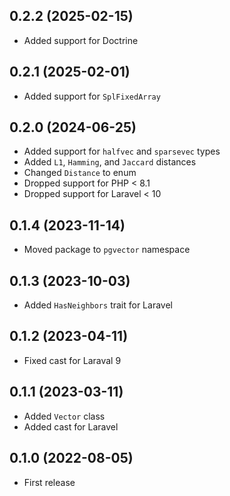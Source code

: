 ## 0.2.2 (2025-02-15)

- Added support for Doctrine

## 0.2.1 (2025-02-01)

- Added support for `SplFixedArray`

## 0.2.0 (2024-06-25)

- Added support for `halfvec` and `sparsevec` types
- Added `L1`, `Hamming`, and `Jaccard` distances
- Changed `Distance` to enum
- Dropped support for PHP < 8.1
- Dropped support for Laravel < 10

## 0.1.4 (2023-11-14)

- Moved package to `pgvector` namespace

## 0.1.3 (2023-10-03)

- Added `HasNeighbors` trait for Laravel

## 0.1.2 (2023-04-11)

- Fixed cast for Laraval 9

## 0.1.1 (2023-03-11)

- Added `Vector` class
- Added cast for Laravel

## 0.1.0 (2022-08-05)

- First release
